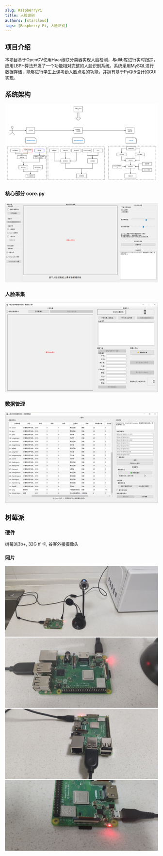 ```yaml
---
slug: RaspberryPi
title: 人脸识别
authors: [starcloud]
tags: [Raspberry Pi, 人脸识别]
---
```





## 项目介绍

本项目基于OpenCV使用Haar级联分类器实现人脸检测，与dlib库进行实时跟踪，应用LBPH算法开发了一个功能相对完整的人脸识别系统。系统采用MySQL进行数据存储，能够进行学生上课考勤人脸点名的功能，并拥有基于PyQt5设计的GUI实现。

<!--truncate-->


## 系统架构

![image](./人脸识别.png)

### 核心部分 core.py

![core](./core.PNG)

### 人脸采集

![recore](./DataRecordUI.png)

### 数据管理

![manage](./DataManageUI.png)

## 树莓派

### 硬件


树莓派3b+, 32G tf 卡, 谷客外接摄像头

### 照片

![image](./respberry(1).jpg)
![image](./respberry(2).jpg)
![image](./respberry(4).jpg)
![image](./respberry(5).jpg)



